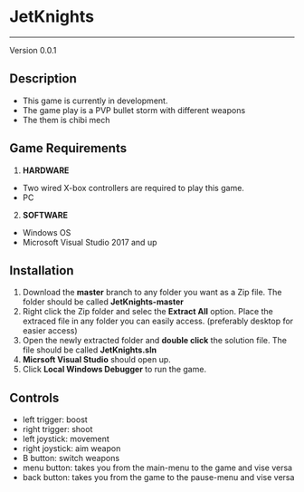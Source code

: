 # JetKnights
---

Version 0.0.1

## Description

* This game is currently in development.
* The game play is a PVP bullet storm with different weapons
* The them is chibi mech

## Game Requirements

1. **HARDWARE**
* Two wired X-box controllers are required to play this game.
* PC

2. **SOFTWARE**
* Windows OS
* Microsoft Visual Studio 2017 and up


## Installation

1. Download the **master** branch to any folder you want as a Zip file. The folder should be called **JetKnights-master**
2. Right click the Zip folder and selec the **Extract All** option. Place the extraced file in any folder you can easily access. (preferably desktop for easier access)
3. Open the newly extracted folder and **double click** the solution file. The file should be called **JetKnights.sln**
4. **Micrsoft Visual Studio** should open up.   
3. Click **Local Windows Debugger** to run the game.

## Controls

* left trigger: boost
* right trigger: shoot
* left joystick: movement
* right joystick: aim weapon
* B button: switch weapons
* menu button: takes you from the main-menu to the game and vise versa
* back button: takes you from the game to the pause-menu and vise versa
